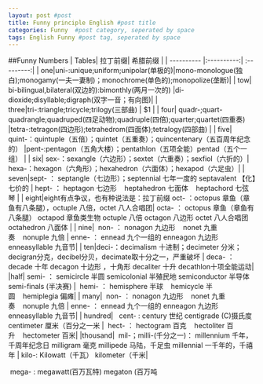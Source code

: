 ```yaml
---
layout: post #post
title: Funny principle English #post title
categories: Funny  #post category, seperated by space
tags: English Funny #post tag, seperated by space
---
```


##Funny Numbers
| Tables| 拉丁前缀| 希腊前缀  |
| ---------- |:----------:| :---------:|
| one|uni-:unique;uniform;unipolar(单极的)|mono-monologue(独白);monogamy(一夫一妻制)；monochrome(单色的);monopolize(垄断)|
| tow| bi-bilingual,bilateral(双边的):bimonthly(两月一次的)    |di-dioxide;disyllable;digraph(双字一音；有向图)|
| three|tri-:triangle;tricycle;trilogy(三部曲)     |    $1 |
| four| quadr-;quart-quadrangle;quadruped(四足动物);quadruple(四倍);quarter;quartet(四重奏) |tetra-:tetragon(四边形);tetrahedrom(四面体);tetralogy(四部曲) |
| five| quint-：quintuple（五倍）；quintet（五重奏）；quincentenary（五百周年纪念的） |pent-:pentagon（五角大楼）；pentathlon（五项全能）pentad（五个一组） |
| six| sex-：sexangle（六边形）；sextet（六重奏）；sexfiol（六折的）| hexa-：hexagon（六角形）；hexahedron（六面体）；hexapod（六足虫）|
| seven|sept- ： septangle（七边形）；septennial 七年一度的    septavalent 【化】七价的 | hept- ： heptagon 七边形    heptahedron 七面体    heptachord 七弦琴 |
| eight|eight有点争议，也有种说法是：拉丁前缀 oct- ：octopus 章鱼（章鱼有八条腿），octuple 八倍，octet 八人合唱团| octa- ：  octopus 章鱼（章鱼有八条腿）  octapod 章鱼类生物 octuple 八倍   octagon 八边形   octet 八人合唱团   octahedron 八面体 |
| nine|  non- ： nonagon 九边形    nonet 九重奏    nonuple 九倍 |  enne- ： ennead 九个一组的    enneagon 九边形    enneasyllable 九音节|
| ten|deci-：decimalism 十进制；decimeter 分米；decigran分克，decibel分贝，decimate取十分之一，严重破坏 |   deca- ： decade 十年     decagon 十边形 ，十角形   decaliter 十升  decathlon十项全能运动|
|half| semi- ： semicircle 半圆 semicolonial 半殖民地 semiconductor 半导体  semi-finals (半决赛) |   hemi- ： hemisphere 半球    hemicycle 半圆    hemiplegia 偏瘫|
| many|  non- ： nonagon 九边形    nonet 九重奏    nonuple 九倍 |  enne- ： ennead 九个一组的    enneagon 九边形    enneasyllable 九音节|
| hundred|   cent- :  century 世纪     centigrade (C)摄氏度     centimeter 厘米（百分之一米 |   hect- ： hectogram 百克    hectoliter 百升    hectometer 百米|
|thousand|  mil-；milli-(千分之一)： millennium 千年， 千周年纪念日 milligram 毫克  millipede 马陆，千足虫  millennial 一千年的，千禧年 |  kilo-:  Kilowatt（千瓦） kilometer（千米|

 mega- : megawatt(百万瓦特) megaton (百万吨